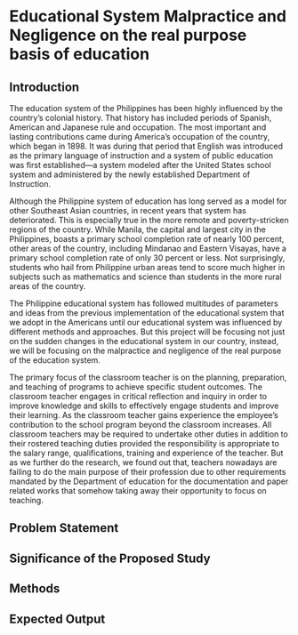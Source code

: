 # Educational System Malpractice and Negligence on the real purpose basis of education
## Introduction
The education system of the Philippines has been highly influenced by the country’s colonial history.  That history has included periods of Spanish, American and Japanese rule and occupation.  The most important and lasting contributions came during America’s occupation of the country, which began in 1898.  It was during that period that English was introduced as the primary language of instruction and a system of public education was first established—a system modeled after the United States school system and administered by the newly established Department of Instruction.

Although the Philippine system of education has long served as a model for other Southeast Asian countries, in recent years that system has deteriorated. This is especially true in the more remote and poverty-stricken regions of the country.  While Manila, the capital and largest city in the Philippines, boasts a primary school completion rate of nearly 100 percent, other areas of the country, including Mindanao and Eastern Visayas, have a primary school completion rate of only 30 percent or less.  Not surprisingly, students who hail from Philippine urban areas tend to score much higher in subjects such as mathematics and science than students in the more rural areas of the country.

The Philippine educational system has followed multitudes of parameters and ideas from the previous implementation of the educational system that we adopt in the Americans until our educational system was influenced by different methods and approaches. But this project will be focusing not just on the sudden changes in the educational system in our country, instead, we will be focusing on the malpractice and negligence of the real purpose of the education system. 

The primary focus of the classroom teacher is on the planning, preparation, and teaching of programs to achieve specific student outcomes. The classroom teacher engages in critical reflection and inquiry in order to improve knowledge and skills to effectively engage students and improve their learning. As the classroom teacher gains experience the employee’s contribution to the school program beyond the classroom increases. All classroom teachers may be required to undertake other duties in addition to their rostered teaching duties provided the responsibility is appropriate to the salary range, qualifications, training and experience of the teacher. But as we further do the research, we found out that, teachers nowadays are failing to do the main purpose of their profession due to other requirements mandated by the Department of education for the documentation and paper related works that somehow taking away their opportunity to focus on teaching. 

## Problem Statement 

## Significance of the Proposed Study

## Methods

## Expected Output
